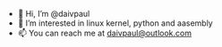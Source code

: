 - 👋 Hi, I’m @daivpaul
- 👀 I’m interested in linux kernel, python and aasembly
- 📫 You can reach me at daivpaul@outlook.com

<!---
daivpaul/daivpaul is a ✨ special ✨ repository because its `README.md` (this file) appears on your GitHub profile.
You can click the Preview link to take a look at your changes.
--->
